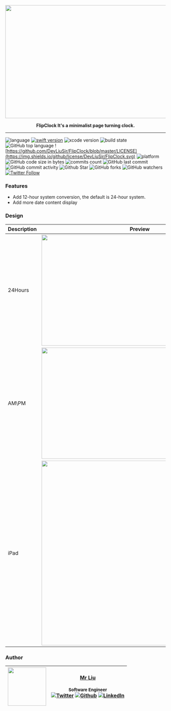 <p align="center"> 
<img  src="https://github.com/DevLiuSir/FlipClock/raw/master/Design/FlipClock.png" width="710" height="354"></p>

<p align="center"> <b>FlipClock It's a minimalist page turning clock. </b></p>

---

![language](https://img.shields.io/badge/language-swift-orange.svg)
[![swift version](https://img.shields.io/badge/swift-5.1+-blue.svg?style=flat)](https://developer.apple.com/swift/)
![xcode version](https://img.shields.io/badge/xcode-11.2+-red.svg)
![build state](https://img.shields.io/badge/build-passing-brightgreen)
![GitHub top language](https://img.shields.io/github/languages/top/DevLiuSir/FlipClock?color=blueviolet)
![https://github.com/DevLiuSir/FlipClock/blob/master/LICENSE](https://img.shields.io/github/license/DevLiuSir/FlipClock.svg)
![platform](https://img.shields.io/badge/platform-ios-lightgrey.svg)
![GitHub code size in bytes](https://img.shields.io/github/languages/code-size/DevLiuSir/FlipClock?color=ff69b4&label=codeSize)
![commits count](https://badgen.net/github/commits/DevLiuSir/FlipClock)
![GitHub last commit](https://img.shields.io/github/last-commit/DevLiuSir/FlipClock)
![GitHub commit activity](https://img.shields.io/github/commit-activity/m/DevLiuSir/FlipClock)
![Github Star](https://img.shields.io/github/stars/DevLiuSir/FlipClock.svg?style=social&label=Star)
![GitHub forks](https://img.shields.io/github/forks/DevLiuSir/FlipClock?style=social)
![GitHub watchers](https://img.shields.io/github/watchers/DevLiuSir/FlipClock?style=social)
[![Twitter Follow](https://img.shields.io/twitter/follow/LiuChuan_.svg?style=social)](https://twitter.com/LiuChuan_)

### Features
- Add 12-hour system conversion, the default is 24-hour system.
- Add more date content display



### Design
Description | Preview |
----|------|
24Hours |  <img src="https://github.com/DevLiuSir/FlipClock/raw/master/Design/Showcase_01.png" width="616" height="348"> |
AM\PM  |  <img src="https://github.com/DevLiuSir/FlipClock/raw/master/Design/Showcase_02.png" width="616" height="348"> |
iPad | <img src="https://github.com/DevLiuSir/FlipClock/raw/master/Design/Showcase_03.png" width="462" height="578"> |


### Author
| [<img src="https://avatars2.githubusercontent.com/u/11488337?s=460&v=4" width="120px;"/>](https://github.com/DevLiuSir)  |  [Mr Liu](https://github.com/DevLiuSir)<br/><br/><sub>Software Engineer</sub><br/> [![Twitter][1.1]][1] [![Github][2.1]][2] [![LinkedIn][3.1]][3] |
| :------------: | :------------: |

[1.1]: http://i.imgur.com/wWzX9uB.png (twitter icon without padding)
[2.1]: http://i.imgur.com/9I6NRUm.png (github icon without padding)
[3.1]: https://www.kingsfund.org.uk/themes/custom/kingsfund/dist/img/svg/sprite-icon-linkedin.svg (linkedin icon)

[1]: https://twitter.com/LiuChuan_
[2]: https://github.com/DevLiuSir
[3]: https://www.linkedin.com/in/chuan-liu-00359115a/


